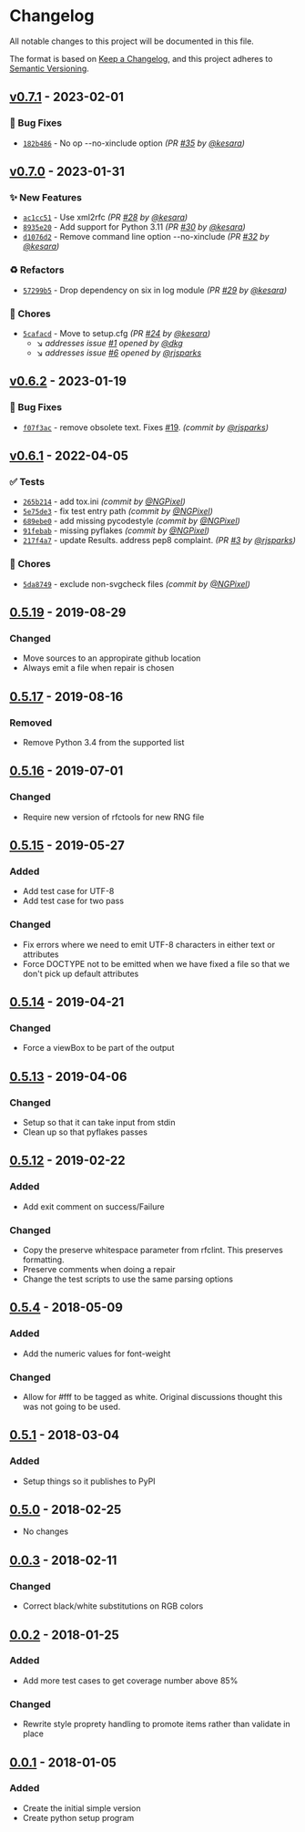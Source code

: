 # Changelog

All notable changes to this project will be documented in this file.

The format is based on [Keep a Changelog](https://keepachangelog.com/en/1.0.0/),
and this project adheres to [Semantic Versioning](https://semver.org/spec/v2.0.0.html).

## [v0.7.1] - 2023-02-01
### :bug: Bug Fixes
- [`182b486`](https://github.com/ietf-tools/svgcheck/commit/182b486d86cb98561d34bda2050e53a5dba34400) - No op --no-xinclude option *(PR [#35](https://github.com/ietf-tools/svgcheck/pull/35) by [@kesara](https://github.com/kesara))*


## [v0.7.0] - 2023-01-31
### :sparkles: New Features
- [`ac1cc51`](https://github.com/ietf-tools/svgcheck/commit/ac1cc516f29da1495dfa10e4cfed0b7f720363be) - Use xml2rfc *(PR [#28](https://github.com/ietf-tools/svgcheck/pull/28) by [@kesara](https://github.com/kesara))*
- [`8935e20`](https://github.com/ietf-tools/svgcheck/commit/8935e206769cfe158247c935120271190c27d17a) - Add support for Python 3.11 *(PR [#30](https://github.com/ietf-tools/svgcheck/pull/30) by [@kesara](https://github.com/kesara))*
- [`d1076d2`](https://github.com/ietf-tools/svgcheck/commit/d1076d2ec1a4f73e9992f23d942b38730c7f56a2) - Remove command line option --no-xinclude *(PR [#32](https://github.com/ietf-tools/svgcheck/pull/32) by [@kesara](https://github.com/kesara))*

### :recycle: Refactors
- [`57299b5`](https://github.com/ietf-tools/svgcheck/commit/57299b5873f1a61b3288987ab673611d6f7e562c) - Drop dependency on six in log module *(PR [#29](https://github.com/ietf-tools/svgcheck/pull/29) by [@kesara](https://github.com/kesara))*

### :wrench: Chores
- [`5cafacd`](https://github.com/ietf-tools/svgcheck/commit/5cafacdc47df0128199938aee848c941162b9b13) - Move to setup.cfg *(PR [#24](https://github.com/ietf-tools/svgcheck/pull/24) by [@kesara](https://github.com/kesara))*
  - :arrow_lower_right: *addresses issue [#1](undefined) opened by [@dkg](https://github.com/dkg)*
  - :arrow_lower_right: *addresses issue [#6](undefined) opened by [@rjsparks](https://github.com/rjsparks)*


## [v0.6.2] - 2023-01-19
### :bug: Bug Fixes
- [`f07f3ac`](https://github.com/ietf-tools/svgcheck/commit/f07f3aca8f051641f5e50c79a2f9c21a84f4b35b) - remove obsolete text. Fixes [#19](https://github.com/ietf-tools/svgcheck/pull/19). *(commit by [@rjsparks](https://github.com/rjsparks))*


## [v0.6.1] - 2022-04-05
### :white_check_mark: Tests
- [`265b214`](https://github.com/ietf-tools/svgcheck/commit/265b2147961b1adafaded13be8f154bd2354357a) - add tox.ini *(commit by [@NGPixel](https://github.com/NGPixel))*
- [`5e75de3`](https://github.com/ietf-tools/svgcheck/commit/5e75de35d4122a450884dd1f97212bd22f56febb) - fix test entry path *(commit by [@NGPixel](https://github.com/NGPixel))*
- [`689ebe0`](https://github.com/ietf-tools/svgcheck/commit/689ebe07be31edfa5dd4cb164e86cf0526713f81) - add missing pycodestyle *(commit by [@NGPixel](https://github.com/NGPixel))*
- [`91febab`](https://github.com/ietf-tools/svgcheck/commit/91febab5098d70da944233f62590338131ed75f7) - missing pyflakes *(commit by [@NGPixel](https://github.com/NGPixel))*
- [`217f4a7`](https://github.com/ietf-tools/svgcheck/commit/217f4a7e29a8d1df6c735ba78a2d87be3b8c2874) - update Results. address pep8 complaint. *(PR [#3](https://github.com/ietf-tools/svgcheck/pull/3) by [@rjsparks](https://github.com/rjsparks))*

### :wrench: Chores
- [`5da8749`](https://github.com/ietf-tools/svgcheck/commit/5da8749f0505065634d1d1ada9921e86bda6464f) - exclude non-svgcheck files *(commit by [@NGPixel](https://github.com/NGPixel))*


## [0.5.19] - 2019-08-29

### Changed
- Move sources to an appropirate github location
- Always emit a file when repair is chosen

## [0.5.17] - 2019-08-16

### Removed
- Remove Python 3.4 from the supported list

## [0.5.16] - 2019-07-01

### Changed

- Require new version of rfctools for new RNG file

## [0.5.15] - 2019-05-27

### Added

- Add test case for UTF-8
- Add test case for two pass

### Changed

- Fix errors where we need to emit UTF-8 characters in either text or attributes
- Force DOCTYPE not to be emitted when we have fixed a file so that we don't pick up default attributes

## [0.5.14] - 2019-04-21

### Changed

- Force a viewBox to be part of the output

## [0.5.13] - 2019-04-06

### Changed

- Setup so that it can take input from stdin
- Clean up so that pyflakes passes

## [0.5.12] - 2019-02-22

### Added

- Add exit comment on success/Failure

### Changed

- Copy the preserve whitespace parameter from rfclint. This preserves formatting.
- Preserve comments when doing a repair
- Change the test scripts to use the same parsing options

## [0.5.4] - 2018-05-09

### Added

- Add the numeric values for font-weight

### Changed

- Allow for #fff to be tagged as white. Original discussions thought this was not going to be used.

## [0.5.1] - 2018-03-04

### Added

- Setup things so it publishes to PyPI

## [0.5.0] - 2018-02-25

- No changes

## [0.0.3] - 2018-02-11

### Changed

- Correct black/white substitutions on RGB colors

## [0.0.2] - 2018-01-25

### Added

- Add more test cases to get coverage number above 85%

### Changed

- Rewrite style proprety handling to promote items rather than validate in place

## [0.0.1] - 2018-01-05

### Added

- Create the initial simple version
- Create python setup program

[0.5.19]: https://github.com/ietf-tools/rfc2html/compare/0.5.17...0.5.19
[0.5.17]: https://github.com/ietf-tools/rfc2html/compare/0.5.16...0.5.17
[0.5.16]: https://github.com/ietf-tools/rfc2html/compare/0.5.15...0.5.16
[0.5.15]: https://github.com/ietf-tools/rfc2html/compare/0.5.14...0.5.15
[0.5.14]: https://github.com/ietf-tools/rfc2html/compare/0.5.13...0.5.14
[0.5.13]: https://github.com/ietf-tools/rfc2html/compare/0.5.12...0.5.13
[0.5.12]: https://github.com/ietf-tools/rfc2html/compare/0.5.4...0.5.12
[0.5.4]: https://github.com/ietf-tools/rfc2html/compare/0.5.1...0.5.4
[0.5.1]: https://github.com/ietf-tools/rfc2html/compare/0.5.0...0.5.1
[0.5.0]: https://github.com/ietf-tools/rfc2html/compare/0.0.3...0.5.0
[0.0.3]: https://github.com/ietf-tools/rfc2html/compare/0.0.2...0.0.3
[0.0.2]: https://github.com/ietf-tools/rfc2html/compare/0.0.1...0.0.2
[0.0.1]: https://github.com/ietf-tools/rfc2html/releases/tag/0.0.1

[v0.6.1]: https://github.com/ietf-tools/svgcheck/compare/0.6.0...v0.6.1
[v0.6.2]: https://github.com/ietf-tools/svgcheck/compare/v0.6.1...v0.6.2
[v0.7.0]: https://github.com/ietf-tools/svgcheck/compare/v0.6.2...v0.7.0
[v0.7.1]: https://github.com/ietf-tools/svgcheck/compare/v0.7.0...v0.7.1